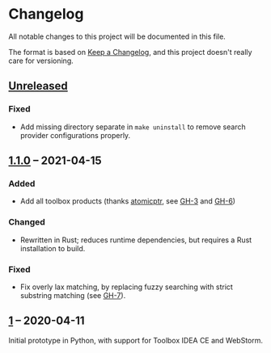 # Changelog
All notable changes to this project will be documented in this file.

The format is based on [Keep a Changelog](https://keepachangelog.com/en/1.0.0/),
and this project doesn't really care for versioning.

## [Unreleased]

### Fixed

- Add missing directory separate in `make uninstall` to remove search provider configurations properly.


## [1.1.0] – 2021-04-15

### Added

- Add all toolbox products (thanks [atomicptr], see [GH-3] and [GH-6])

### Changed

- Rewritten in Rust; reduces runtime dependencies, but requires a Rust installation to build.

### Fixed

- Fix overly lax matching, by replacing fuzzy searching with strict substring matching (see [GH-7]).

[atomicptr]: https://github.com/atomicptr
[GH-3]: https://github.com/lunaryorn/gnome-search-providers-jetbrains/issues/3
[GH-6]: https://github.com/lunaryorn/gnome-search-providers-jetbrains/pull/6
[GH-7]: https://github.com/lunaryorn/gnome-search-providers-jetbrains/issues/7

## [1] – 2020-04-11

Initial prototype in Python, with support for Toolbox IDEA CE and WebStorm.

[Unreleased]: https://github.com/lunaryorn/gnome-search-providers-jetbrains/compare/v1.1.0...HEAD
[1.1.0]: https://github.com/olivierlacan/keep-a-changelog/compare/v1...v1.1.0
[1]: https://github.com/lunaryorn/gnome-search-providers-jetbrains/releases/tag/v1
